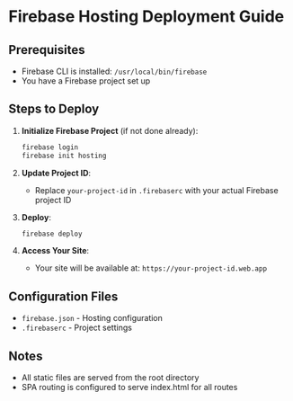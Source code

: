 # Firebase Hosting Deployment Guide

## Prerequisites
- Firebase CLI is installed: `/usr/local/bin/firebase`
- You have a Firebase project set up

## Steps to Deploy

1. **Initialize Firebase Project** (if not done already):
   ```bash
   firebase login
   firebase init hosting
   ```

2. **Update Project ID**:
   - Replace `your-project-id` in `.firebaserc` with your actual Firebase project ID

3. **Deploy**:
   ```bash
   firebase deploy
   ```

4. **Access Your Site**:
   - Your site will be available at: `https://your-project-id.web.app`

## Configuration Files
- `firebase.json` - Hosting configuration
- `.firebaserc` - Project settings

## Notes
- All static files are served from the root directory
- SPA routing is configured to serve index.html for all routes